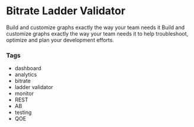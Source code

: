 # Bitrate Ladder Validator

Build and customize graphs exactly the way your team needs it
Build and customize graphs exactly the way your team needs it to help troubleshoot, optimize and plan your development efforts.

### Tags

  - dashboard
  - analytics
  - bitrate
  - ladder validator
  - monitor
  - REST
  - AB
  - testing
  - QOE
